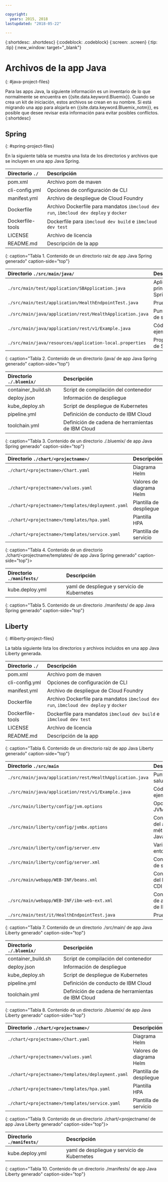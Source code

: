 ```yaml
---

copyright:
  years: 2015, 2018
lastupdated: "2018-05-22"

---
```


{:shortdesc: .shortdesc}
{:codeblock: .codeblock}
{:screen: .screen}
{:tip: .tip}
{:new_window: target="_blank"}

# Archivos de la app Java
{: #java-project-files}

Para las apps Java, la siguiente información es un inventario de lo que normalmente se encuentra en {{site.data.keyword.Bluemix}}. Cuando se crea un kit de iniciación, estos archivos se crean en su nombre. Si está migrando una app para alojarla en {{site.data.keyword.Bluemix_notm}}, es posible que desee revisar esta información para evitar posibles conflictos. 
{:shortdesc}

## Spring
{: #spring-project-files}

En la siguiente tabla se muestra una lista de los directorios y archivos que se incluyen en una app Java Spring.

| Directorio `./`                                  | Descripción                       |
|:------------------------------------------------|:------------------------------------------|
| pom.xml | Archivo pom de maven |
| cli-config.yml | Opciones de configuración de CLI |
| manifest.yml | Archivo de despliegue de Cloud Foundry |
| Dockerfile | Archivo Dockerfile para mandatos `ibmcloud dev run`, `ibmcloud dev deploy` y `docker` |
| Dockerfile-tools | Dockerfile para `ibmcloud dev build` e `ibmcloud dev test` |
| LICENSE | Archivo de licencia |
| README.md | Descripción de la app |
{: caption="Tabla 1. Contenido de un directorio raíz de app Java Spring generado" caption-side="top"}

| Directorio `./src/main/java/` | Descripción                       |
|:------------------------------------------------|:------------------------------------------|
| `./src/main/test/application/SBApplication.java` | Aplicación principal Spring |
| `./src/main/test/application/HealthEndpointTest.java` | Pruebas |
| `./src/main/java/application/rest/HealthApplication.java` | Punto final de salud |
| `./src/main/java/application/rest/v1/Example.java` | Código de ejemplo |
| `./src/main/java/resources/application-local.properties` | Propiedades de Spring |
{: caption="Tabla 2. Contenido de un directorio /java/ de app Java Spring generado" caption-side="top"}

| Directorio `./.bluemix/` | Descripción |
|:------------------------------------------------|:------------------------------------------|
| container_build.sh | Script de compilación del contenedor |
| deploy.json | Información de despliegue |
| kube_deploy.sh | Script de despliegue de Kubernetes |
| pipeline.yml | Definición de conducto de IBM Cloud |
| toolchain.yml | Definición de cadena de herramientas de IBM Cloud |
{: caption="Tabla 3. Contenido de un directorio ./.bluemix/ de app Java Spring generado" caption-side="top"}

| Directorio `./chart/<projectname>/` | Descripción |
|:------------------------------------------------|:------------------------------------------|
| `./chart/<projectname>/Chart.yaml` | Diagrama Helm |
| `./chart/<projectname>/values.yaml` | Valores de diagrama Helm |
| `./chart/<projectname>/templates/deployment.yaml` | Plantilla de despliegue |
| `./chart/<projectname>/templates/hpa.yaml` | Plantilla HPA |
| `./chart/<projectname>/templates/service.yaml` | Plantilla de servicio |
{: caption="Tabla 4. Contenido de un directorio ./chart/<projectname/templates/ de app Java Spring generado" caption-side="top"}>

| Directorio `./manifests/` | Descripción |
|:------------------------------------------------|:------------------------------------------|
| kube.deploy.yml | yaml de despliegue y servicio de Kubernetes |
{: caption="Tabla 5. Contenido de un directorio ./manifests/ de app Java Spring generado" caption-side="top"}

## Liberty
{: #liberty-project-files}

La tabla siguiente lista los directorios y archivos incluidos en una app Java Liberty generada.

| Directorio `./`                                  | Descripción                       |
|:------------------------------------------------|:------------------------------------------|
| pom.xml | Archivo pom de maven |
| cli-config.yml | Opciones de configuración de CLI |
| manifest.yml | Archivo de despliegue de Cloud Foundry |
| Dockerfile | Archivo Dockerfile para mandatos `ibmcloud dev run`, `ibmcloud dev deploy` y `docker` |
| Dockerfile-tools | Dockerfile para mandatos `ibmcloud dev build` e `ibmcloud dev test` |
| LICENSE | Archivo de licencia |
| README.md | Descripción de la app |
{: caption="Tabla 6. Contenido de un directorio raíz de app Java Liberty generado" caption-side="top"}

| Directorio `./src/main` | Descripción |
|:------------------------------------------------|:------------------------------------------|
| `./src/main/java/application/rest/HealthApplication.java` | Punto final de salud |
| `./src/main/java/application/rest/v1/Example.java` | Código de ejemplo |
| `./src/main/liberty/config/jvm.options` | Opciones de JVM |
| `./src/main/liberty/config/jvmbx.options` | Configuración del agente de métricas de Java |
| `./src/main/liberty/config/server.env` | Variables de entorno |
| `./src/main/liberty/config/server.xml` | Configuración de servidor |
| `./src/main/webapp/WEB-INF/beans.xml` | Configuración del bean de CDI |
| `./src/main/webapp/WEB-INF/ibm-web-ext.xml` | Configuración de app web de IBM |
| `./src/main/test/it/HealthEndpointTest.java` | Pruebas |
{: caption="Tabla 7. Contenido de un directorio ./src/main/ de app Java Liberty generado" caption-side="top"}

| Directorio `./.bluemix/` | Descripción |
|:------------------------------------------------|:------------------------------------------|
| container_build.sh | Script de compilación del contenedor |
| deploy.json | Información de despliegue |
| kube_deploy.sh | Script de despliegue de Kubernetes |
| pipeline.yml | Definición de conducto de IBM Cloud |
| toolchain.yml | Definición de cadena de herramientas de IBM Cloud |
{: caption="Tabla 8. Contenido de un directorio ./bluemix/ de app Java Liberty generado" caption-side="top"}

| Directorio `./chart/<projectname>/` | Descripción |
|:------------------------------------------------|:------------------------------------------|
| `./chart/<projectname>/Chart.yaml` | Diagrama Helm |
| `./chart/<projectname>/values.yaml` | Valores de diagrama Helm |
| `./chart/<projectname>/templates/deployment.yaml` | Plantilla de despliegue |
| `./chart/<projectname>/templates/hpa.yaml` | Plantilla HPA |
| `./chart/<projectname>/templates/service.yaml` | Plantilla de servicio |
{: caption="Tabla 9. Contenido de un directorio ./chart/<projectname/ de app Java Liberty generado" caption-side="top"}>

| Directorio `./manifests/` | Descripción |
|:------------------------------------------------|:------------------------------------------|
| kube.deploy.yml | yaml de despliegue y servicio de Kubernetes |
{: caption="Tabla 10. Contenido de un directorio ./manifests/ de app Java Liberty generado" caption-side="top"}
